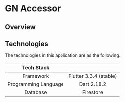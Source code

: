 # GN Accessor

## Overview

## Technologies

The technologies in this application are as the following.

| Tech Stack |                        |
| :---: |:----------------------:|
| Framework | Flutter 3.3.4 (stable) |
| Programming Language |      Dart 2.18.2       |
| Database |       Firestore        |
